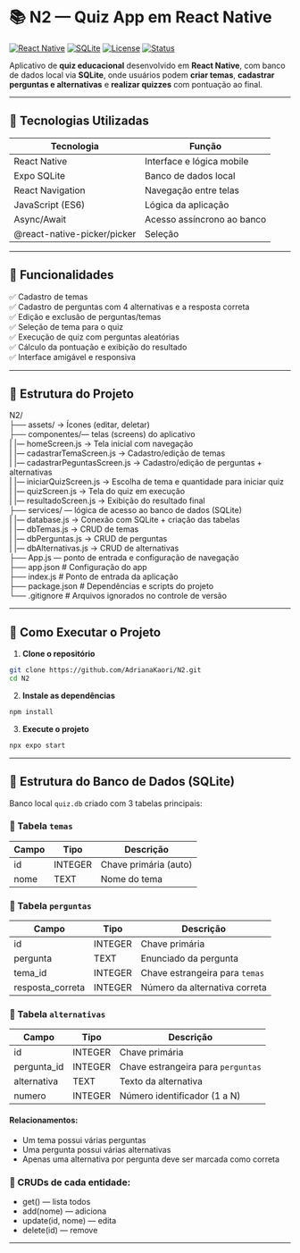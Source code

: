 # 📚 N2 — Quiz App em React Native
[![React Native](https://img.shields.io/badge/react--native-0.71.8-blue?logo=react)](https://reactnative.dev/)
[![SQLite](https://img.shields.io/badge/sqlite-local%20db-blueviolet?logo=sqlite)](https://www.sqlite.org/)
[![License](https://img.shields.io/badge/license-MIT-green)](LICENSE)
[![Status](https://img.shields.io/badge/status-em%20desenvolvimento-yellow)]()

Aplicativo de **quiz educacional** desenvolvido em **React Native**, com banco de dados local via **SQLite**, onde usuários podem **criar temas**, **cadastrar perguntas e alternativas** e **realizar quizzes** com pontuação ao final.

---

## 🧪 Tecnologias Utilizadas

| Tecnologia           | Função                             |
|----------------------|-------------------------------------|
| React Native         | Interface e lógica mobile           |
| Expo SQLite          | Banco de dados local                |
| React Navigation     | Navegação entre telas               |
| JavaScript (ES6)     | Lógica da aplicação                 |
| Async/Await          | Acesso assíncrono ao banco          |
| @react-native-picker/picker        | Seleção          |

---

## 🧩 Funcionalidades

✅ Cadastro de temas  
✅ Cadastro de perguntas com 4 alternativas e a resposta correta  
✅ Edição e exclusão de perguntas/temas  
✅ Seleção de tema para o quiz  
✅ Execução de quiz com perguntas aleatórias  
✅ Cálculo da pontuação e exibição do resultado  
✅ Interface amigável e responsiva

---

## 🧱 Estrutura do Projeto

N2/<br>
├── assets/ → Ícones (editar, deletar) <br>
├── componentes/— telas (screens) do aplicativo<br>
|    |— homeScreen.js → Tela inicial com navegação<br>
|    |— cadastrarTemaScreen.js → Cadastro/edição de temas<br>
|    |— cadastrarPeguntasScreen.js → Cadastro/edição de perguntas + alternativas<br>
|    |— iniciarQuizScreen.js → Escolha de tema e quantidade para iniciar quiz<br>
|    |— quizScreen.js → Tela do quiz em execução<br>
|    |— resultadoScreen.js → Exibição do resultado final<br>
├── services/ — lógica de acesso ao banco de dados (SQLite)<br>
|    |— database.js → Conexão com SQLite + criação das tabelas<br>
|    |— dbTemas.js → CRUD de temas <br>
|    |— dbPerguntas.js → CRUD de perguntas<br>
|    |— dbAlternativas.js → CRUD de alternativas<br>
├── App.js — ponto de entrada e configuração de navegação<br>
├── app.json # Configuração do app<br>
├── index.js # Ponto de entrada da aplicação<br>
├── package.json # Dependências e scripts do projeto<br>
└── .gitignore # Arquivos ignorados no controle de versão<br>

---

## 🚀 Como Executar o Projeto

1. **Clone o repositório**

```bash
git clone https://github.com/AdrianaKaori/N2.git
cd N2
```
2. **Instale as dependências**
```bash
npm install
```
3. **Execute o projeto**
```bash
npx expo start
```

---

## 💾 Estrutura do Banco de Dados (SQLite)
Banco local `quiz.db` criado com 3 tabelas principais:

### 🔹 Tabela `temas`
| Campo | Tipo     | Descrição                |
|-------|----------|--------------------------|
| id    | INTEGER  | Chave primária (auto)    |
| nome  | TEXT     | Nome do tema             |

### 🔹 Tabela `perguntas`
| Campo           | Tipo     | Descrição                          |
|------------------|----------|-------------------------------------|
| id               | INTEGER  | Chave primária                     |
| pergunta         | TEXT     | Enunciado da pergunta              |
| tema_id          | INTEGER  | Chave estrangeira para `temas`     |
| resposta_correta | INTEGER  | Número da alternativa correta      |

### 🔹 Tabela `alternativas`
| Campo        | Tipo     | Descrição                          |
|--------------|----------|-------------------------------------|
| id           | INTEGER  | Chave primária                     |
| pergunta_id  | INTEGER  | Chave estrangeira para `perguntas` |
| alternativa  | TEXT     | Texto da alternativa               |
| numero       | INTEGER  | Número identificador (1 a N)       |

#### Relacionamentos:
* Um tema possui várias perguntas
* Uma pergunta possui várias alternativas
* Apenas uma alternativa por pergunta deve ser marcada como correta

### 🔄 CRUDs de cada entidade:
* get() — lista todos
* add(nome) — adiciona
* update(id, nome) — edita
* delete(id) — remove

---





